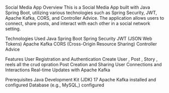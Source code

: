 Social Media App
Overview
This is a Social Media App built with Java Spring Boot, utilizing various technologies such as Spring Security, JWT, Apache Kafka, CORS, and Controller Advice. The application allows users to connect, share posts, and interact with each other in a social network setting.

Technologies Used
Java Spring Boot
Spring Security
JWT (JSON Web Tokens)
Apache Kafka
CORS (Cross-Origin Resource Sharing)
Controller Advice


Features
User Registration and Authentication
Create User , Post , Story , reels all the crud opration 
Post Creation and Sharing
User Connections and Interactions
Real-time Updates with Apache Kafka

Prerequisites
Java Development Kit (JDK) 17 
Apache Kafka installed and configured
Database (e.g., MySQL,) configured
